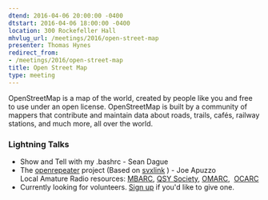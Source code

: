 ```yaml
---
dtend: 2016-04-06 20:00:00 -0400
dtstart: 2016-04-06 18:00:00 -0400
location: 300 Rockefeller Hall
mhvlug_url: /meetings/2016/open-street-map
presenter: Thomas Hynes
redirect_from:
- /meetings/2016/open-street-map
title: Open Street Map
type: meeting
---
```



OpenStreetMap is a map of the world, created by people like you and free to use under an open license. OpenStreetMap is built by a community of mappers that contribute and maintain data about roads, trails, cafés, railway stations, and much more, all over the world.

### Lightning Talks
- Show and Tell with my .bashrc - Sean Dague
- The [openrepeater](https://openrepeater.com/) project (Based on [svxlink](http://www.svxlink.org/) ) - Joe Apuzzo<br />Local Amature Radio resources: [MBARC](http://wr2abb.org/home/), [QSY Society](http://www.qsysociety.org/), [OMARC](http://www.omarcclub.org/),  [OCARC](http://www.ocarc-ny.org/)
- Currently looking for volunteers. [Sign up](http://mhvlug.org/contact/Lightning-Talk) if you'd like to give one.